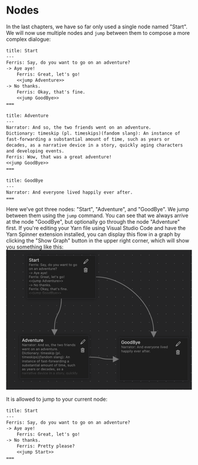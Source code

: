 # Nodes

In the last chapters, we have so far only used a single node named "Start".
We will now use multiple nodes and `jump` between them to compose a more complex dialogue:

```text
title: Start
---
Ferris: Say, do you want to go on an adventure?
-> Aye aye!
    Ferris: Great, let's go!
    <<jump Adventure>>
-> No thanks.
    Ferris: Okay, that's fine.
    <<jump GoodBye>>
===

title: Adventure
---
Narrator: And so, the two friends went on an adventure.
Dictionary: timeskip (pl. timeskips)(fandom slang): An instance of fast-forwarding a substantial amount of time, such as years or decades, as a narrative device in a story, quickly aging characters and developing events.
Ferris: Wow, that was a great adventure!
<<jump GoodBye>>
===

title: GoodBye
---
Narrator: And everyone lived happily ever after.
===
```

Here we've got three nodes: "Start", "Adventure", and "GoodBye". We jump between them using the `jump` command.
You can see that we always arrive at the node "GoodBye", but optionally go through the node "Adventure" first.
If you're editing your Yarn file using Visual Studio Code and have the Yarn Spinner extension installed,
you can display this flow in a graph by clicking the "Show Graph" button in the upper right corner, which will show you something like this:
![graph.png](graph.png)

It is allowed to jump to your current node:
```text
title: Start
---
Ferris: Say, do you want to go on an adventure?
-> Aye aye!
    Ferris: Great, let's go!
-> No thanks.
    Ferris: Pretty please?
    <<jump Start>>
===
```

